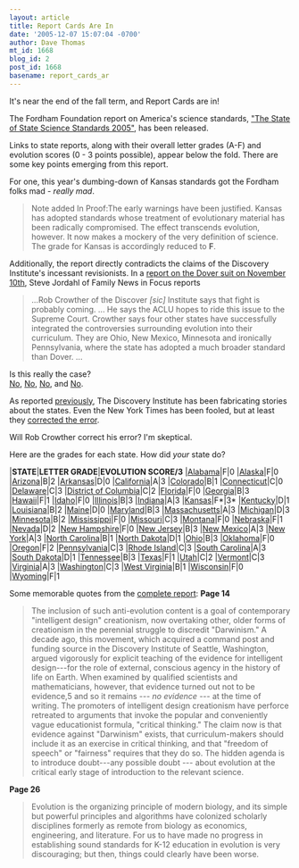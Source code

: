 ```yaml
---
layout: article
title: Report Cards Are In
date: '2005-12-07 15:07:04 -0700'
author: Dave Thomas
mt_id: 1668
blog_id: 2
post_id: 1668
basename: report_cards_ar
---
```

It's near the end of the fall term, and Report Cards are in!

The Fordham Foundation report on America's science standards, ["The State of State Science Standards 2005"](http://www.edexcellence.net/foundation/publication/publication.cfm?id=352&amp;pubsubid=1143), has been released.

Links to state reports, along with their overall letter grades (A-F) and evolution scores (0 - 3 points possible), appear below the fold.  There are some key points emerging from this report.  

For one, this year's dumbing-down of Kansas standards got the Fordham folks mad - _really mad_.


> Note added In Proof:The early warnings have been justified. Kansas has adopted standards whose treatment of evolutionary material has been radically compromised. The effect transcends evolution, however. It now makes a mockery of the very definition of science. The grade for Kansas is accordingly reduced to **F**.

Additionally, the report directly contradicts the claims of the Discovery Institute's incessant revisionists.  In a [report on the Dover suit on November 10th](http://www.family.org/cforum/fnif/news/a0038547.cfm), Steve Jordahl of Family News in Focus reports 


> ...Rob Crowther of the Discover _\[sic\]_ Institute says that fight is probably coming. ... He says the ACLU hopes to ride this issue to the Supreme Court. Crowther says four other states have successfully integrated the controversies surrounding evolution into their curriculum. They are Ohio, New Mexico, Minnesota and ironically Pennsylvania, where the state has adopted a much broader standard than Dover. ...

Is this really the case?  
[No](http://www.edexcellence.net/doc/05sci_OH.pdf.pdf), [No](http://www.edexcellence.net/doc/05sci_NM.pdf.pdf), [No](http://www.edexcellence.net/doc/05sci_MN.pdf.pdf), and [No](http://www.edexcellence.net/doc/05sci_PA.pdf.pdf). 

As reported [previously](/archives/2005/08/new-mexico-scie.html),  The Discovery Institute has been fabricating stories about the states. Even the New York Times has been fooled, but at least they [corrected the error](/archives/2005/08/new-mexico-scie.html#comment-44631).

Will Rob Crowther correct his error?  I'm skeptical.

Here are the grades for each state.  How did _your_ state do?


|**STATE**|**LETTER GRADE**|**EVOLUTION SCORE/3**
|[Alabama](http://www.edexcellence.net/doc/05sci_AL.pdf.pdf)|F|0
|[Alaska](http://www.edexcellence.net/doc/05sci_AK.pdf.pdf)|F|0
|[Arizona](http://www.edexcellence.net/doc/05sci_AZ.pdf.pdf)|B|2
|[Arkansas](http://www.edexcellence.net/doc/05sci_AR.pdf.pdf)|D|0
|[California](http://www.edexcellence.net/doc/05sci_CA.pdf.pdf)|A|3
|[Colorado](http://www.edexcellence.net/doc/05sci_CO.pdf.pdf)|B|1
|[Connecticut](http://www.edexcellence.net/doc/05sci_CT.pdf.pdf)|C|0
|[Delaware](http://www.edexcellence.net/doc/05sci_DE.pdf.pdf)|C|3
|[District of Columbia](http://www.edexcellence.net/doc/05sci_DC.pdf.pdf)|C|2
|[Florida](http://www.edexcellence.net/doc/05sci_FL.pdf.pdf)|F|0
|[Georgia](http://www.edexcellence.net/doc/05sci_GA.pdf.pdf)|B|3
|[Hawaii](http://www.edexcellence.net/doc/05sci_HI.pdf.pdf)|F|1
|[Idaho](http://www.edexcellence.net/doc/05sci_ID.pdf.pdf)|F|0
|[Illinois](http://www.edexcellence.net/doc/05sci_IL.pdf.pdf)|B|3
|[Indiana](http://www.edexcellence.net/doc/05sci_IN.pdf.pdf)|A|3
|[Kansas](http://www.edexcellence.net/doc/05sci_KS.pdf.pdf)|F\*|3\*
|[Kentucky](http://www.edexcellence.net/doc/05sci_KY.pdf.pdf)|D|1
|[Louisiana](http://www.edexcellence.net/doc/05sci_LA.pdf.pdf)|B|2
|[Maine](http://www.edexcellence.net/doc/05sci_ME.pdf.pdf)|D|0
|[Maryland](http://www.edexcellence.net/doc/05sci_MD.pdf.pdf)|B|3
|[Massachusetts](http://www.edexcellence.net/doc/05sci_MA.pdf.pdf)|A|3
|[Michigan](http://www.edexcellence.net/doc/05sci_MI.pdf.pdf)|D|3
|[Minnesota](http://www.edexcellence.net/doc/05sci_MN.pdf.pdf)|B|2
|[Mississippi](http://www.edexcellence.net/doc/05sci_MS.pdf.pdf)|F|0
|[Missouri](http://www.edexcellence.net/doc/05sci_MO.pdf.pdf)|C|3
|[Montana](http://www.edexcellence.net/doc/05sci_MT.pdf.pdf)|F|0
|[Nebraska](http://www.edexcellence.net/doc/05sci_NE.pdf.pdf)|F|1
|[Nevada](http://www.edexcellence.net/doc/05sci_NV.pdf.pdf)|D|2
|[New Hampshire](http://www.edexcellence.net/doc/05sci_NH.pdf.pdf)|F|0
|[New Jersey](http://www.edexcellence.net/doc/05sci_NJ.pdf.pdf)|B|3
|[New Mexico](http://www.edexcellence.net/doc/05sci_NM.pdf.pdf)|A|3
|[New York](http://www.edexcellence.net/doc/05sci_NY.pdf.pdf)|A|3
|[North Carolina](http://www.edexcellence.net/doc/05sci_NC.pdf.pdf)|B|1
|[North Dakota](http://www.edexcellence.net/doc/05sci_ND.pdf.pdf)|D|1
|[Ohio](http://www.edexcellence.net/doc/05sci_OH.pdf.pdf)|B|3
|[Oklahoma](http://www.edexcellence.net/doc/05sci_OK.pdf.pdf)|F|0
|[Oregon](http://www.edexcellence.net/doc/05sci_OR.pdf.pdf)|F|2
|[Pennsylvania](http://www.edexcellence.net/doc/05sci_PA.pdf.pdf)|C|3
|[Rhode Island](http://www.edexcellence.net/doc/05sci_RI.pdf.pdf)|C|3
|[South Carolina](http://www.edexcellence.net/doc/05sci_SC.pdf.pdf)|A|3
|[South Dakota](http://www.edexcellence.net/doc/05sci_SD.pdf.pdf)|D|1
|[Tennessee](http://www.edexcellence.net/doc/05sci_TN.pdf.pdf)|B|3
|[Texas](http://www.edexcellence.net/doc/05sci_TX.pdf.pdf)|F|1
|[Utah](http://www.edexcellence.net/doc/05sci_UT.pdf.pdf)|C|2
|[Vermont](http://www.edexcellence.net/doc/05sci_VT.pdf.pdf)|C|3
|[Virginia](http://www.edexcellence.net/doc/05sci_VA.pdf.pdf)|A|3
|[Washington](http://www.edexcellence.net/doc/05sci_WA.pdf.pdf)|C|3
|[West Virginia](http://www.edexcellence.net/doc/05sci_WV.pdf.pdf)|B|1
|[Wisconsin](http://www.edexcellence.net/doc/05sci_WI.pdf.pdf)|F|0
|[Wyoming](http://www.edexcellence.net/doc/05sci_WY.pdf.pdf)|F|1



Some memorable quotes from the [complete report](http://www.edexcellence.net/doc/Science%20Standards.Final%20(12-6).pdf):
**Page 14**

> The inclusion of such anti-evolution content is a goal of contemporary "intelligent design" creationism, now overtaking other, older forms of creationism in the perennial struggle to discredit "Darwinism." A decade ago, this movement, which acquired a command post and funding source in the Discovery Institute of Seattle, Washington, argued vigorously for explicit teaching of the evidence for intelligent design---for the role of external, conscious agency in the history of life on Earth. When examined by qualified scientists and mathematicians, however, that evidence turned out not to be evidence,5 and so it remains --- _no evidence_ --- at the time of writing. The promoters of intelligent design creationism have perforce retreated to arguments that invoke the popular and conveniently vague educationist formula, "critical thinking." The claim now is that evidence against "Darwinism" exists, that curriculum-makers should include it as an exercise in critical thinking, and that "freedom of speech" or "fairness" requires that they do so. The hidden agenda is to introduce doubt---any possible doubt --- about evolution at the critical early stage of introduction to the relevant science.

**Page 26**

> Evolution is the organizing principle of modern biology, and its simple but powerful principles and algorithms have colonized scholarly disciplines formerly as remote from biology as economics, engineering, and literature. For us to have made no progress in establishing sound standards for K-12 education in evolution is very discouraging; but then, things could clearly have been worse.
